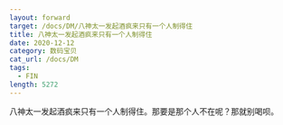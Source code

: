 ```yaml
---
layout: forward
target: /docs/DM/八神太一发起酒疯来只有一个人制得住
title: 八神太一发起酒疯来只有一个人制得住
date: 2020-12-12
category: 数码宝贝
cat_url: /docs/DM
tags: 
  - FIN
length: 5272
---
```


八神太一发起酒疯来只有一个人制得住。那要是那个人不在呢？那就别喝呗。
